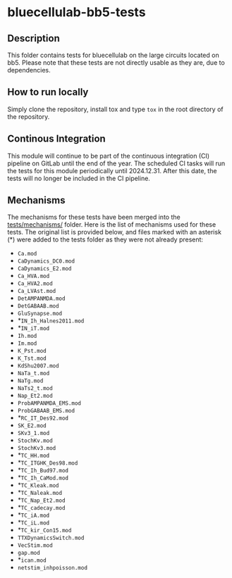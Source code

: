 # bluecellulab-bb5-tests

## Description

This folder contains tests for bluecellulab on the large circuits located on bb5. Please note that these tests are not directly usable as they are, due to dependencies.

## How to run locally

Simply clone the repository, install tox and type `tox` in the root directory of the repository.

## Continous Integration

This module will continue to be part of the continuous integration (CI) pipeline on GitLab until the end of the year. The scheduled CI tasks will run the tests for this module periodically until 2024.12.31. After this date, the tests will no longer be included in the CI pipeline.

## Mechanisms

The mechanisms for these tests have been merged into the [tests/mechanisms/](./../tests/mechanisms/) folder. Here is the list of mechanisms used for these tests. The original list is provided below, and files marked with an asterisk (*) were added to the tests folder as they were not already present:
- `Ca.mod`
- `CaDynamics_DC0.mod`
- `CaDynamics_E2.mod`
- `Ca_HVA.mod`
- `Ca_HVA2.mod`
- `Ca_LVAst.mod`
- `DetAMPANMDA.mod`
- `DetGABAAB.mod`
- `GluSynapse.mod`
- *`IN_Ih_Halnes2011.mod`
- *`IN_iT.mod`
- `Ih.mod`
- `Im.mod`
- `K_Pst.mod`
- `K_Tst.mod`
- `KdShu2007.mod`
- `NaTa_t.mod`
- `NaTg.mod`
- `NaTs2_t.mod`
- `Nap_Et2.mod`
- `ProbAMPANMDA_EMS.mod`
- `ProbGABAAB_EMS.mod`
- *`RC_IT_Des92.mod`
- `SK_E2.mod`
- `SKv3_1.mod`
- `StochKv.mod`
- `StochKv3.mod`
- *`TC_HH.mod`
- *`TC_ITGHK_Des98.mod`
- *`TC_Ih_Bud97.mod`
- *`TC_Ih_CaMod.mod`
- *`TC_Kleak.mod`
- *`TC_Naleak.mod`
- *`TC_Nap_Et2.mod`
- *`TC_cadecay.mod`
- *`TC_iA.mod`
- *`TC_iL.mod`
- *`TC_kir_Con15.mod`
- `TTXDynamicsSwitch.mod`
- `VecStim.mod`
- `gap.mod`
- *`ican.mod`
- `netstim_inhpoisson.mod`
